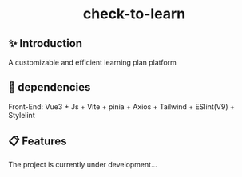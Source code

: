 <div align='center'>
<h1>check-to-learn</h1>
</div>

## ✨ Introduction

A customizable and efficient learning plan platform

## 🔁 dependencies

Front-End: Vue3 + Js + Vite + pinia + Axios + Tailwind + ESlint(V9) + Stylelint

## 📋 Features

The project is currently under development...
